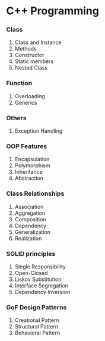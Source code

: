 # C++ Programming


### Class
1. Class and Instance
1. Methods
1. Constructor
1. Static members 
1. Nested Class


### Function
1. Overloading
2. Generics


### Others
1. Exception Handling


### OOP Features
1. Encapsulation
1. Polymorphism
1. Inheritance
1. Abstraction


### Class Relationships
1. Association
2. Aggregation
3. Composition
4. Dependency
5. Generalization
6. Realization

 
### SOLID principles
1. Single Responsibility 
2. Open-Closed
3. Liskov Substitution
4. Interface Segregation
5. Dependency Inversion


### GoF Design Patterns
1. Creational Pattern 
2. Structural Pattern
3. Behavioral Pattern
